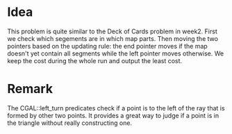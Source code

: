 # Idea

This problem is quite similar to the Deck of Cards problem in week2. First we check which segements are in which map parts. Then moving the two pointers based on the updating rule: the end pointer moves if the map doesn't yet contain all segments while the left pointer moves otherwise. We keep the cost during the whole run and output the least cost.

# Remark

The CGAL::left_turn predicates check if a point is to the left of the ray that is formed by other two points. It provides a great way to judge if a point is in the triangle without really constructing one. 